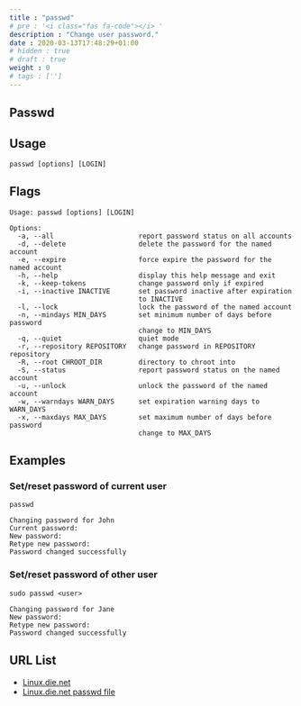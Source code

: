 ```yaml
---
title : "passwd"
# pre : '<i class="fas fa-code"></i> '
description : "Change user password."
date : 2020-03-13T17:48:29+01:00
# hidden : true
# draft : true
weight : 0
# tags : ['']
---
```


## Passwd

## Usage

```plain
passwd [options] [LOGIN]
```

## Flags

```plain
Usage: passwd [options] [LOGIN]

Options:
  -a, --all                     report password status on all accounts
  -d, --delete                  delete the password for the named account
  -e, --expire                  force expire the password for the named account
  -h, --help                    display this help message and exit
  -k, --keep-tokens             change password only if expired
  -i, --inactive INACTIVE       set password inactive after expiration
                                to INACTIVE
  -l, --lock                    lock the password of the named account
  -n, --mindays MIN_DAYS        set minimum number of days before password
                                change to MIN_DAYS
  -q, --quiet                   quiet mode
  -r, --repository REPOSITORY   change password in REPOSITORY repository
  -R, --root CHROOT_DIR         directory to chroot into
  -S, --status                  report password status on the named account
  -u, --unlock                  unlock the password of the named account
  -w, --warndays WARN_DAYS      set expiration warning days to WARN_DAYS
  -x, --maxdays MAX_DAYS        set maximum number of days before password
                                change to MAX_DAYS
```

## Examples

### Set/reset password of current user

```plain
passwd

Changing password for John
Current password:
New password:
Retype new password:
Password changed successfully
```

### Set/reset password of other user

```plain
sudo passwd <user>

Changing password for Jane
New password:
Retype new password:
Password changed successfully
```

## URL List

* [Linux.die.net](https://linux.die.net/man/1/passwd)
* [Linux.die.net passwd file](https://linux.die.net/man/5/passwd)
